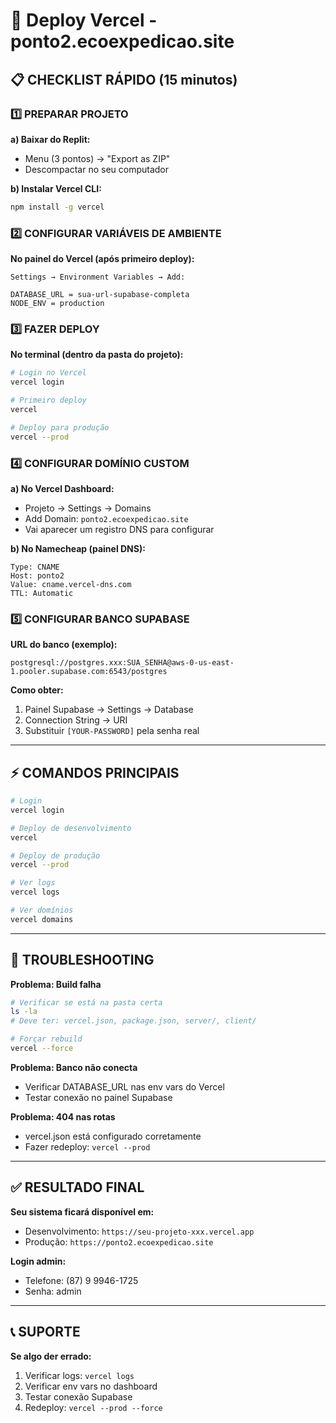 # 🚀 Deploy Vercel - ponto2.ecoexpedicao.site

## 📋 CHECKLIST RÁPIDO (15 minutos)

### 1️⃣ PREPARAR PROJETO

**a) Baixar do Replit:**
- Menu (3 pontos) → "Export as ZIP"
- Descompactar no seu computador

**b) Instalar Vercel CLI:**
```bash
npm install -g vercel
```

### 2️⃣ CONFIGURAR VARIÁVEIS DE AMBIENTE

**No painel do Vercel (após primeiro deploy):**
```
Settings → Environment Variables → Add:

DATABASE_URL = sua-url-supabase-completa
NODE_ENV = production
```

### 3️⃣ FAZER DEPLOY

**No terminal (dentro da pasta do projeto):**
```bash
# Login no Vercel
vercel login

# Primeiro deploy
vercel

# Deploy para produção
vercel --prod
```

### 4️⃣ CONFIGURAR DOMÍNIO CUSTOM

**a) No Vercel Dashboard:**
- Projeto → Settings → Domains
- Add Domain: `ponto2.ecoexpedicao.site`
- Vai aparecer um registro DNS para configurar

**b) No Namecheap (painel DNS):**
```
Type: CNAME
Host: ponto2
Value: cname.vercel-dns.com
TTL: Automatic
```

### 5️⃣ CONFIGURAR BANCO SUPABASE

**URL do banco (exemplo):**
```
postgresql://postgres.xxx:SUA_SENHA@aws-0-us-east-1.pooler.supabase.com:6543/postgres
```

**Como obter:**
1. Painel Supabase → Settings → Database
2. Connection String → URI
3. Substituir `[YOUR-PASSWORD]` pela senha real

---

## ⚡ COMANDOS PRINCIPAIS

```bash
# Login
vercel login

# Deploy de desenvolvimento
vercel

# Deploy de produção
vercel --prod

# Ver logs
vercel logs

# Ver domínios
vercel domains
```

---

## 🔧 TROUBLESHOOTING

**Problema: Build falha**
```bash
# Verificar se está na pasta certa
ls -la
# Deve ter: vercel.json, package.json, server/, client/

# Forçar rebuild
vercel --force
```

**Problema: Banco não conecta**
- Verificar DATABASE_URL nas env vars do Vercel
- Testar conexão no painel Supabase

**Problema: 404 nas rotas**
- vercel.json está configurado corretamente
- Fazer redeploy: `vercel --prod`

---

## ✅ RESULTADO FINAL

**Seu sistema ficará disponível em:**
- Desenvolvimento: `https://seu-projeto-xxx.vercel.app`
- Produção: `https://ponto2.ecoexpedicao.site`

**Login admin:**
- Telefone: (87) 9 9946-1725
- Senha: admin

---

## 📞 SUPORTE

**Se algo der errado:**
1. Verificar logs: `vercel logs`
2. Verificar env vars no dashboard
3. Testar conexão Supabase
4. Redeploy: `vercel --prod --force`